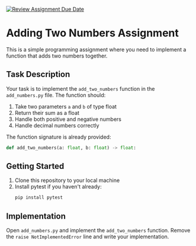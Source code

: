 [![Review Assignment Due Date](https://classroom.github.com/assets/deadline-readme-button-22041afd0340ce965d47ae6ef1cefeee28c7c493a6346c4f15d667ab976d596c.svg)](https://classroom.github.com/a/I7VUM1jZ)
# Adding Two Numbers Assignment

This is a simple programming assignment where you need to implement a function that adds two numbers together.

## Task Description

Your task is to implement the `add_two_numbers` function in the `add_numbers.py` file. The function should:

1. Take two parameters `a` and `b` of type float
2. Return their sum as a float
3. Handle both positive and negative numbers
4. Handle decimal numbers correctly

The function signature is already provided:

```python
def add_two_numbers(a: float, b: float) -> float:
```

## Getting Started

1. Clone this repository to your local machine
2. Install pytest if you haven't already:
   ```bash
   pip install pytest
   ```

## Implementation

Open `add_numbers.py` and implement the `add_two_numbers` function. Remove the `raise NotImplementedError` line and write your implementation.